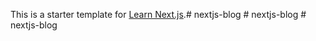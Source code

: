 This is a starter template for [Learn Next.js](https://nextjs.org/learn).#   n e x t j s - b l o g  
 #   n e x t j s - b l o g  
 #   n e x t j s - b l o g  
 